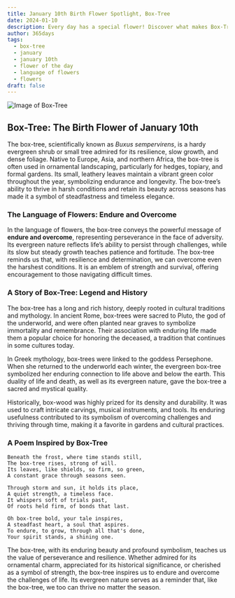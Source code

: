 ```yaml
---
title: January 10th Birth Flower Spotlight, Box-Tree
date: 2024-01-10
description: Every day has a special flower! Discover what makes Box-Tree unique as today’s birth flower and its symbolic meaning.
author: 365days
tags:
  - box-tree
  - january
  - january 10th
  - flower of the day
  - language of flowers
  - flowers
draft: false
---
```


![Image of Box-Tree](https://cdn.pixabay.com/photo/2017/10/26/18/49/boxwood-2892034_1280.jpg#center)


## Box-Tree: The Birth Flower of January 10th

The box-tree, scientifically known as _Buxus sempervirens_, is a hardy evergreen shrub or small tree admired for its resilience, slow growth, and dense foliage. Native to Europe, Asia, and northern Africa, the box-tree is often used in ornamental landscaping, particularly for hedges, topiary, and formal gardens. Its small, leathery leaves maintain a vibrant green color throughout the year, symbolizing endurance and longevity. The box-tree’s ability to thrive in harsh conditions and retain its beauty across seasons has made it a symbol of steadfastness and timeless elegance.

### The Language of Flowers: Endure and Overcome

In the language of flowers, the box-tree conveys the powerful message of **endure and overcome**, representing perseverance in the face of adversity. Its evergreen nature reflects life’s ability to persist through challenges, while its slow but steady growth teaches patience and fortitude. The box-tree reminds us that, with resilience and determination, we can overcome even the harshest conditions. It is an emblem of strength and survival, offering encouragement to those navigating difficult times.

### A Story of Box-Tree: Legend and History

The box-tree has a long and rich history, deeply rooted in cultural traditions and mythology. In ancient Rome, box-trees were sacred to Pluto, the god of the underworld, and were often planted near graves to symbolize immortality and remembrance. Their association with enduring life made them a popular choice for honoring the deceased, a tradition that continues in some cultures today.

In Greek mythology, box-trees were linked to the goddess Persephone. When she returned to the underworld each winter, the evergreen box-tree symbolized her enduring connection to life above and below the earth. This duality of life and death, as well as its evergreen nature, gave the box-tree a sacred and mystical quality.

Historically, box-wood was highly prized for its density and durability. It was used to craft intricate carvings, musical instruments, and tools. Its enduring usefulness contributed to its symbolism of overcoming challenges and thriving through time, making it a favorite in gardens and cultural practices.

### A Poem Inspired by Box-Tree

```
Beneath the frost, where time stands still,  
The box-tree rises, strong of will.  
Its leaves, like shields, so firm, so green,  
A constant grace through seasons seen.  

Through storm and sun, it holds its place,  
A quiet strength, a timeless face.  
It whispers soft of trials past,  
Of roots held firm, of bonds that last.  

Oh box-tree bold, your tale inspires,  
A steadfast heart, a soul that aspires.  
To endure, to grow, through all that's done,  
Your spirit stands, a shining one.  
```

The box-tree, with its enduring beauty and profound symbolism, teaches us the value of perseverance and resilience. Whether admired for its ornamental charm, appreciated for its historical significance, or cherished as a symbol of strength, the box-tree inspires us to endure and overcome the challenges of life. Its evergreen nature serves as a reminder that, like the box-tree, we too can thrive no matter the season.
